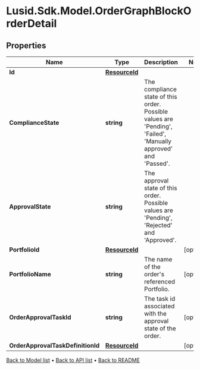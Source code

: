 # Lusid.Sdk.Model.OrderGraphBlockOrderDetail

## Properties

Name | Type | Description | Notes
------------ | ------------- | ------------- | -------------
**Id** | [**ResourceId**](ResourceId.md) |  | 
**ComplianceState** | **string** | The compliance state of this order. Possible values are &#39;Pending&#39;, &#39;Failed&#39;, &#39;Manually approved&#39; and &#39;Passed&#39;. | 
**ApprovalState** | **string** | The approval state of this order. Possible values are &#39;Pending&#39;, &#39;Rejected&#39; and &#39;Approved&#39;. | 
**PortfolioId** | [**ResourceId**](ResourceId.md) |  | [optional] 
**PortfolioName** | **string** | The name of the order&#39;s referenced Portfolio. | [optional] 
**OrderApprovalTaskId** | **string** | The task id associated with the approval state of the order. | [optional] 
**OrderApprovalTaskDefinitionId** | [**ResourceId**](ResourceId.md) |  | [optional] 

[Back to Model list](../README.md#documentation-for-models) &#8226; [Back to API list](../README.md#documentation-for-api-endpoints) &#8226; [Back to README](../README.md)

